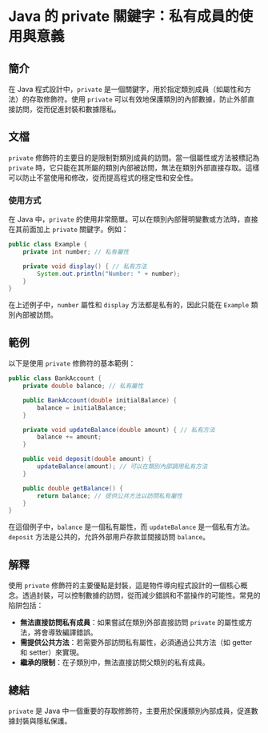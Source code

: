 <!--
Meta Description: # Java 的 private 關鍵字：私有成員的使用與意義 ## 簡介 在 Java 程式設計中，`private` 是一個關鍵字，用於指定類別成員（如屬性和方法）的存取修飾符。使用 `private` 可以有效地保護類別的內部數據，防止外部直接訪問，從而促進封裝和數據隱私。 ## 文檔 `pr...
Meta Keywords: private, java, balance, public, double
-->

# Java 的 private 關鍵字：私有成員的使用與意義

## 簡介
在 Java 程式設計中，`private` 是一個關鍵字，用於指定類別成員（如屬性和方法）的存取修飾符。使用 `private` 可以有效地保護類別的內部數據，防止外部直接訪問，從而促進封裝和數據隱私。

## 文檔
`private` 修飾符的主要目的是限制對類別成員的訪問。當一個屬性或方法被標記為 `private` 時，它只能在其所屬的類別內部被訪問，無法在類別外部直接存取。這樣可以防止不當使用和修改，從而提高程式的穩定性和安全性。

### 使用方式
在 Java 中，`private` 的使用非常簡單。可以在類別內部聲明變數或方法時，直接在其前面加上 `private` 關鍵字。例如：

```java
public class Example {
    private int number; // 私有屬性

    private void display() { // 私有方法
        System.out.println("Number: " + number);
    }
}
```

在上述例子中，`number` 屬性和 `display` 方法都是私有的，因此只能在 `Example` 類別內部被訪問。

## 範例
以下是使用 `private` 修飾符的基本範例：

```java
public class BankAccount {
    private double balance; // 私有屬性

    public BankAccount(double initialBalance) {
        balance = initialBalance;
    }

    private void updateBalance(double amount) { // 私有方法
        balance += amount;
    }

    public void deposit(double amount) {
        updateBalance(amount); // 可以在類別內部調用私有方法
    }

    public double getBalance() {
        return balance; // 提供公共方法以訪問私有屬性
    }
}
```

在這個例子中，`balance` 是一個私有屬性，而 `updateBalance` 是一個私有方法。`deposit` 方法是公共的，允許外部用戶存款並間接訪問 `balance`。

## 解釋
使用 `private` 修飾符的主要優點是封裝，這是物件導向程式設計的一個核心概念。透過封裝，可以控制數據的訪問，從而減少錯誤和不當操作的可能性。常見的陷阱包括：

- **無法直接訪問私有成員**：如果嘗試在類別外部直接訪問 `private` 的屬性或方法，將會導致編譯錯誤。
- **需提供公共方法**：若需要外部訪問私有屬性，必須通過公共方法（如 getter 和 setter）來實現。
- **繼承的限制**：在子類別中，無法直接訪問父類別的私有成員。

## 總結
`private` 是 Java 中一個重要的存取修飾符，主要用於保護類別內部成員，促進數據封裝與隱私保護。